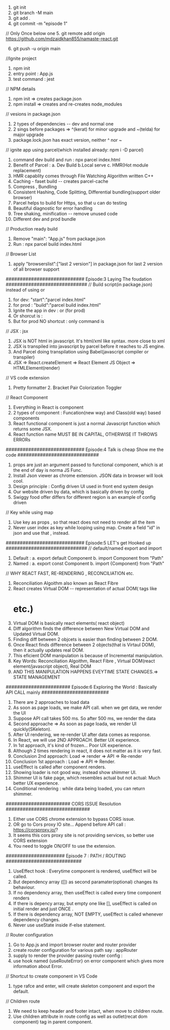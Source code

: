 1. git init
2. git branch -M main
3. git add .
4. git commit -m "episode 1"

// Only Once below one
5. git remote add origin https://github.com/mdzaidkhan855/namaste-react.git 

6. git push -u origin main

//Ignite project 
1. npm init
2. entry point : App.js
3. test command : jest

// NPM details 
 1. npm init => creates package.json
 2. npm install => creates and re-creates node_modules

 // vesions in package.json
 1. 2 types of dependencies -- dev and normal one
 2. 2 sings before packages => ^(kerat) for minor upgrade and ~(telda) for major upgrade
 3. package.lock.json has exact version, neither ^ nor ~

 // ignite app using parcel(which installed already: npm i -D parcel)
 1. command dev build and run : npx parcel index.html 
 2. Benefit of Parcel : a. Dev Build b.Local serve c. HMR(Hot module replacement) 
 3. HMR capablity comes through File Watching Algorithm written C++
 4. Caching - faset build -- creates parcel-cache
 5. Compress , Bundling
 6. Consistent Hashing, Code Splitting, Differential bundling(support older browser)
 7. Parcel helps to build for Https, so that u can do testing
 8. Beautiful diagnostic for error handling
 9. Tree shaking, minification -- remove unused code
 10. Different dev and prod bundle

 // Production ready build 
 1. Remove "main": "App.js" from package.json
 2. Run : npx parcel build index.html

 // Browser List
 1. apply "browserslist":["last 2 version"] in package.json for last 2 version of all browser support

 ############################  Episode:3 Laying The foudation #############################
 // Build script(in package.json) instead of using <npx parcel index.html> or <npx parcel build index.html>
 1. for dev: "start":"parcel index.html"
 2. for prod : "build":"parcel build index.html"
 3. Ignite the app in dev : <npm run start>  or <npm run build> (for prod)
 4. Or shorcut is : <npm start> 
 5. But for prod NO shortcut : only command is <npm run build>

 // JSX : jsx 
 1. JSX is NOT html in javascript. It's html/xml like syntax. more close to xml
 2. JSX is transpiled into javascript by parcel before it reaches to JS engine.
 3. And Parcel doing transpilation using Babel(javascript compiler or transpiler)
 4. JSX => React.createElement => React Element JS Object => HTMLElement(render)

 // VS code extension
 1. Pretty formatter 2. Bracket Pair Colorization Toggler

 // React Component
 1. Everything in React is component
 2. 2 types of component : Funcation(new way) and Class(old way) based components
 3. React functional component is just a normal Javascript function which returns some JSX.
 4. React function name MUST BE IN CAPITAL, OTHERWISE IT THROWS ERRORs

 ############################  Episode:4 Talk is cheap Show me the code #############################
 1. props are just an argument passed to functional component, which is at the end of day is norma JS Func.
 2. Install Json viewer as chrome extension. JSON data in browser will look cool.
 3. Design principle : Config driven UI used in front end system design
 4. Our website driven by data, which is basically driven by config
 5. Swiggy food offer differs for different region is an example of config driven

 // Key while using map
 1. Use key as props , so that react does not need to render all the item
 2. Never user index as key while looping using map. Create a field "id" in json and use that , instead.

############################  Episode:5 LET's get Hooked up #############################
 // default/named export and import 
 1. Default : a. export default Component b. import Component from "Path"
 2. Named : a. export const Component b. import {Component} from "Path"

 // WHY REACT FAST, RE-RENDERING , RECONCILIATION etc.
 1. Reconciliation Algoithm also known as React Fibre
 2. React creates Virtual DOM -- representation of actual DOM( tags like <div/><h1/> etc.)
 3. Virtual DOM is basically react elements( react object)
 4.  Diff algorithm finds the difference between New Virtual DOM and Updated Virtual DOM.
 5. Finding diff between 2 objcets is easier than finding between 2 DOM.
 6. Once React finds difference between 2 objects(that is Virtaul DOM), then it actually updates real DOM.
 7. This eficient DOM manipulation is because of Incremental manipulation.
 8. Key Words: Reconciliation Algoithm, React Fibre , Virtual DOM(react element/javascript object), Real DOM
 9. AND THIS MANIPULATION HAPPENS EVEYTIME STATE CHANGES.=> STATE MANAGEMENT

 ####################### Episode:6 Exploring the World : Basically API CALL mainly ########################
 1. There are 2 approaches to load data
 2. As soon as page loads, we make API call. when we get data, we render the UI
 3. Suppose API call takes 500 ms. So after 500 ms, we render the data
 4. Second approache => As soon as page loada, we render UI quickly(SKeleton).
 5. After UI rendering, we re-render UI after data comes as response.
 6. In React, we will use 2ND APPROACH. Better UX experience.
 7. In 1st approach, it's kind of frozen... Poor UX experience.
 8. Although 2 times rendering in react, it does not matter as it is very fast.
 9. Conclusion 2nd approach: Load => render => API => Re-render
 10. Conclusion 1st approach : Load => API => Render.
 11. useEffect is called after component renders.
 12. Showing loader is not good way, instead show shimmer UI.
 13. Shimmer UI is fake page, which resembles actual but not actual: Much better UX experience.
 14. Conditional rendering : while data being loaded, you can return shimmer.

 #######################  CORS ISSUE Resolution ##############################
 1. Either use CORS chrome extension to bypass CORS issue.
 2. OR go to Cors proxy IO site... Append before API call : https://corsproxy.io/?
 3. It seems this cors proxy site is not providing services, so better use CORS extension
 4. You need to toggle ON/OFF to use the extension.

 #####################  Episode 7 : PATH / ROUTING ###########################
 1. UseEffect hook : Everytime component is rendered, useEffect will be called.
 2. But dependency array ([]) as second paramater(optional) changes its behaviour.
 3. If no dependency array, then useEffect is called every time component renders
 4. If there is depency array, but empty one like [], useEffect is called on initial render and just ONCE .
 5. If there is dependency array, NOT EMPTY, useEffect is called whenever dependency changes.
 6. Never use useState inside if-else statement.

 // Router configuration
 1. Go to App.js and import browser router and router provider
 2. create router configuration for various path say : appRouter
 3. supply to render the provider passing router config : <RouterProvider router={appRouter}/>
 4. use hook named {useRouteError} on error component which gives more information about Error.
 
 // Shortcut to create component in VS Code
 1. type rafce and enter, will create skeleton component and export the default. 

 // Children route
1. We need to keep header and footer intact, when move to children route.
2. Use children attribute in route config as well as outlet(recat dom component) tag in parent component.










